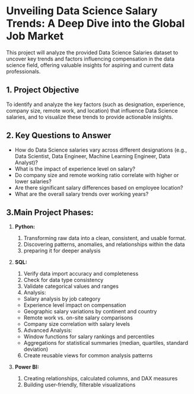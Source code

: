 # Unveiling Data Science Salary Trends: A Deep Dive into the Global Job Market

This project will analyze the provided Data Science Salaries dataset to uncover key trends and factors influencing compensation in the data science field, offering valuable insights for aspiring and current data professionals.

## 1. Project Objective

To identify and analyze the key factors (such as designation, experience, company size, remote work, and location) that influence Data Science salaries, and to visualize these trends to provide actionable insights.

## 2. Key Questions to Answer

- How do Data Science salaries vary across different designations (e.g., Data Scientist, Data Engineer, Machine Learning Engineer, Data Analyst)?
- What is the impact of experience level on salary?
- Do company size and remote working ratio correlate with higher or lower salaries?
- Are there significant salary differences based on employee location?
- What are the overall salary trends over working years?

## 3.Main Project Phases:

1. **Python:**
   1. Transforming raw data into a clean, consistent, and usable format.
   2. Discovering patterns, anomalies, and relationships within the data
   3. preparing it for deeper analysis
2. **SQL:**
   1. Verify data import accuracy and completeness
   2. Check for data type consistency
   3. Validate categorical values and ranges
   4. Analysis:
   - Salary analysis by job category
   - Experience level impact on compensation
   - Geographic salary variations by continent and country
   - Remote work vs. on-site salary comparisons
   - Company size correlation with salary levels
   5. Advanced Analysis:
   - Window functions for salary rankings and percentiles
   - Aggregations for statistical summaries (median, quartiles, standard deviation)
   6. Create reusable views for common analysis patterns

3. **Power BI:**
   1. Creating relationships, calculated columns, and DAX measures
   2. Building user-friendly, filterable visualizations
